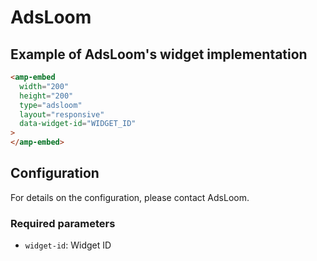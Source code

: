 <!---
Copyright 2019 The AMP HTML Authors. All Rights Reserved.

Licensed under the Apache License, Version 2.0 (the "License");
you may not use this file except in compliance with the License.
You may obtain a copy of the License at

      http://www.apache.org/licenses/LICENSE-2.0

Unless required by applicable law or agreed to in writing, software
distributed under the License is distributed on an "AS-IS" BASIS,
WITHOUT WARRANTIES OR CONDITIONS OF ANY KIND, either express or implied.
See the License for the specific language governing permissions and
limitations under the License.
-->

# AdsLoom

## Example of AdsLoom's widget implementation

```html
<amp-embed
  width="200"
  height="200"
  type="adsloom"
  layout="responsive"
  data-widget-id="WIDGET_ID"
>
</amp-embed>
```

## Configuration

For details on the configuration, please contact AdsLoom.

### Required parameters

-   `widget-id`: Widget ID
